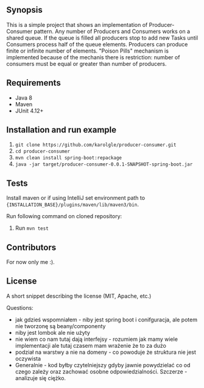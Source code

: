 ## Synopsis

This is a simple project that shows an implementation of Producer-Consumer pattern. Any number of Producers and Consumers works on a shared queue.
If the queue is filled all producers stop to add new Tasks until Consumers process half of the queue elements. Producers can produce finite or infinite 
number of elements. "Poison Pills" mechanism is implemented because of the mechanis there is restriction: number of consumers must be equal or greater than number of producers. 

## Requirements
* Java 8
* Maven
* JUnit 4.12+

## Installation and run example

1. `git clone https://github.com/karolgle/producer-consumer.git`
2. `cd producer-consumer`
3. `mvn clean install spring-boot:repackage`
4. `java -jar target/producer-consumer-0.0.1-SNAPSHOT-spring-boot.jar`


## Tests
Install maven or if using IntelliJ set environment path to `{INSTALLATION_BASE}/plugins/maven/lib/maven3/bin`. 

Run following command on cloned repository:

1. Run `mvn test`

## Contributors

For now only me :).

## License

A short snippet describing the license (MIT, Apache, etc.)


Questions:
- jak gdzieś wspomniałem - niby jest spring boot i conifguracja, ale potem nie tworzonę są beany/componenty 
- niby jest lombok ale nie użyty
- nie wiem co nam tutaj dają interfejsy - rozumiem jak mamy wiele implementacji ale tutaj czasem mam wrażenie że to za dużo
- podział na warstwy a nie na domeny - co powoduje że struktura nie jest oczywista
- Generalnie - kod byłby czytelniejszy gdyby jawnie powydzielać co od czego zależy oraz zachować osobne odpowiedzialności. 
Szczerze - analizuje się ciężko.